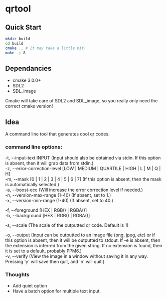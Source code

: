 # qrtool

## Quick Start
```bash
mkdir build
cd build
cmake .. # It may take a little bit!
make -j 8
```

## Dependancies
- cmake 3.0.0+
- SDL2
- SDL_image

Cmake will take care of SDL2 and SDL_image, so you really only need the correct cmake version! 

## Idea

A command line tool that generates cool qr codes.

### command line options:  

-t, --input-text INPUT (Input should also be obtained via stdin. If this option is absent, then it will grab data from stdin.)  
-z, --error-correction-level [LOW | MEDIUM | QUARTILE | HIGH | L | M | Q | H]  
-m, --mask [0 | 1 | 2 | 3 | 4 | 5 | 6 | 7] (If this option is absent, then the mask is automatically selected.)  
-a, --boost-ecc (Will increase the error correction level if needed.)  
-n, --version-max-range (1-40) (If absent, set to 1.)  
-x, --version-min-range (1-40) (If absent, set to 40.)  

-f, --foreground [HEX | RGB() | RGBA()]  
-b, --background [HEX | RGB() | RGBA()]  

-s, --scale (The scale of the outputted qr code. Default is 1)  

-o, --output (Input can be outputted to an image file (png, jpeg, etc) or if this option is absent, then it will be outputted to stdout. If -e is absent, then the extension is inferred from the given string. If no extension is found, then it is set to a default, probably PPM6.)  
-v, --verify  (View the image in a window without saving it in any way. Pressing 'y' will save then quit, and 'n' will quit.)   

### Thoughts

* Add quiet option
* Have a batch option for multiple text input.